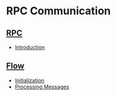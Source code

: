 
# RPC Communication

## [RPC](bitmark-references/rpc-communication/rpc-communication.md#rpc)

* [Introduction](bitmark-references/rpc-communication/rpc-communication.md#introduction)

## [Flow](bitmark-references/rpc-communication/rpc-communication.md#flow)

* [Initialization](bitmark-references/rpc-communication/rpc-communication.md#initialization)
* [Processing Messages](bitmark-references/rpc-communication/rpc-communication.md#processing-messages)

